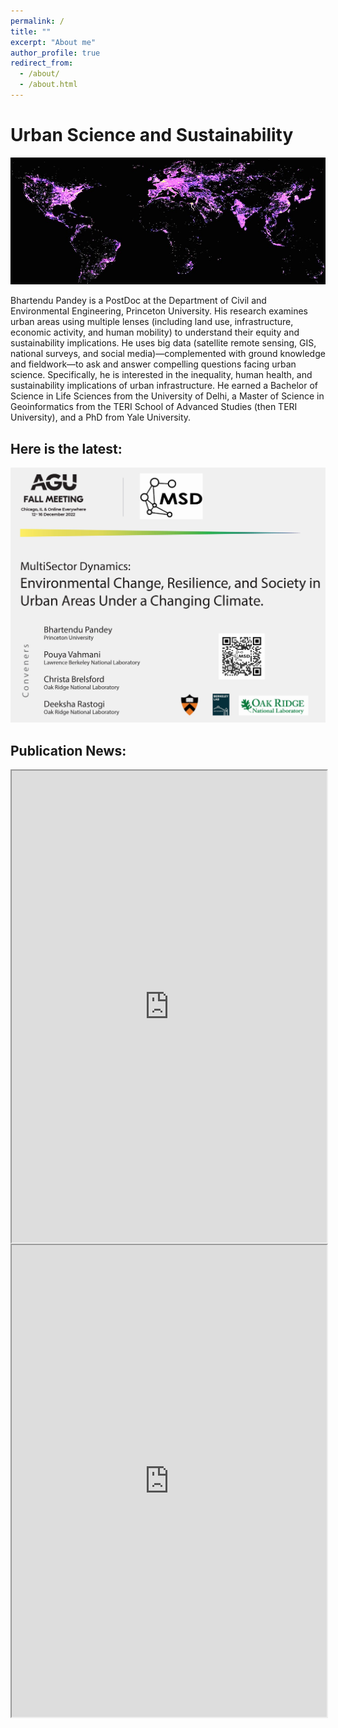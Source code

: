 ```yaml
---
permalink: /
title: ""
excerpt: "About me"
author_profile: true
redirect_from: 
  - /about/
  - /about.html
---
```

# Urban Science and Sustainability

![Screenshot](/images/Urban4.1_.jpg)

Bhartendu Pandey is a PostDoc at the Department of Civil and Environmental Engineering, Princeton University. His research examines urban areas using multiple lenses (including land use, infrastructure, economic activity, and human mobility) to understand their equity and sustainability implications. He uses big data (satellite remote sensing, GIS, national surveys, and social media)—complemented with ground knowledge and fieldwork—to ask and answer compelling questions facing urban science.  Specifically, he is interested in the inequality, human health, and sustainability implications of urban infrastructure. He earned a Bachelor of Science in Life Sciences from the University of Delhi, a Master of Science in Geoinformatics from the TERI School of Advanced Studies (then TERI University), and a PhD from Yale University.

## Here is the latest:

<div class="box"><img src="/images/AGU.jpg" alt="AGU" frameborder="1"></div>

## Publication News:
<div class="box">
</div>

<iframe src="https://www.linkedin.com/embed/feed/update/urn:li:share:6993010426493952000" height="755" width="504" frameborder="1" allowfullscreen="" title="Embedded post" align = "left"></iframe>

<div class="box">
</div>
  <iframe src="https://www.linkedin.com/embed/feed/update/urn:li:share:6916932241482752000" height="755" width="504" frameborder="1" allowfullscreen="" title="Embedded post" align = "left"></iframe>

